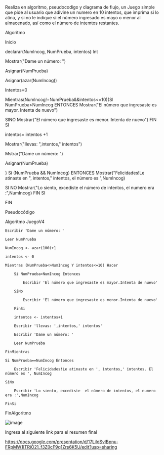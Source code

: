 Realiza en algoritmo, pseudocodigo y diagrama de flujo, un Juego simple que pide al usuario que adivine un numero en 10 intentos, que imprima si lo atina, y si no le indique si el número ingresado es mayo o menor al almacenado, así como el número de intemtos restantes.

Algoritmo

Inicio

declarar(NumIncog, NumPrueba, intentos) Int

Mostrar("Dame un número: ")

Asignar(NumPrueba)

Asignar(azar(NumIncog))

Intentos=0

Mientras(NumIncog!=NumPrueba&&intentos<=10){SI NumPrueba>NumIncog ENTONCES Mostrar("El número que ingresaste es mayor. Intenta de nuevo")

SINO Mostrar("El número que ingresaste es menor. Intenta de nuevo") FIN SI

intentos= intentos +1

Mostrar("llevas: ",intentos," intentos")

Mstrar("Dame un número: ")
		
Asignar(NumPrueba)

}
Si (NumPrueba && NumIncog) ENTONCES Mostrar("Felicidades!Le atinaste en ", intentos," intentos, el número es ",NumIncog)

SI NO Mostrar("Lo siento, excediste  el número de intentos, el numero era :",NumIncog) FIN SI

FIN



Pseudocódigo

Algoritmo JuegoV4
	
	Escribir 'Dame un número: '
	
	Leer NumPrueba
	
	NumIncog <- azar(100)+1
	
	intentos <- 0
	
	Mientras (NumPrueba<>NumIncog Y intentos<=10) Hacer
		
		Si NumPrueba>NumIncog Entonces
			
			Escribir 'El número que ingresaste es mayor.Intenta de nuevo'
		
		SiNo
			
			Escribir 'El número que ingresaste es menor.Intenta de nuevo'
		
		FinSi
		
		intentos <- intentos+1
		
		Escribir 'llevas: ',intentos,' intentos'
		
		Escribir 'Dame un número: '
		
		Leer NumPrueba
	
	FinMientras
	
	Si NumPrueba==NumIncog Entonces
		
		Escribir 'Felicidades!Le atinaste en ', intentos,' intentos. El número es ', NumIncog 
	
	SiNo
		
		Escribir 'Lo siento, excediste  el número de intentos, el numero era :',NumIncog
	
	FinSi

FinAlgoritmo


![image](https://user-images.githubusercontent.com/101203503/160972101-40835e54-ac9e-4c45-88f4-829d7d15c4b5.png)


Ingresa al siguiente link para el resumen final

https://docs.google.com/presentation/d/17LildSvlBpnu-FRpMW1ITRiO21_f3Z0cF9q1Zrs6K5U/edit?usp=sharing


